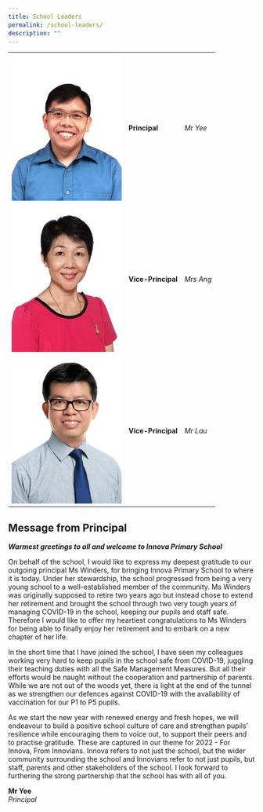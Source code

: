 ```yaml
---
title: School Leaders
permalink: /school-leaders/
description: ""
---
```

<div style="width:85%">
	<table>
		<tbody><tr>
			<td><img src="/images/2022_website_MrYee-225x300.jpeg"></td>
	<td><b>Principal</b></td>
	<td><i>Mr Yee</i></td>
		</tr>
		<tr>
			<td><img src="/images/2022_website_MrsAng-225x300.jpeg"></td>
				<td><b>Vice-Principal</b></td>
				<td><i>Mrs Ang</i></td>
		</tr>
		<tr>
			<td><img src="/images/2022_website_MrLau-225x300.jpeg"></td>
				<td><b>Vice-Principal</b></td>
				<td><i>Mr Lau</i></td>
		</tr>
	</tbody></table>


</div>


Message from Principal
----------------------

_**Warmest greetings to all and welcome to Innova Primary School**_

On behalf of the school, I would like to express my deepest gratitude to our outgoing principal Ms Winders, for bringing Innova Primary School to where it is today. Under her stewardship, the school progressed from being a very young school to a well-established member of the community. Ms Winders was originally supposed to retire two years ago but instead chose to extend her retirement and brought the school through two very tough years of managing COVID-19 in the school, keeping our pupils and staff safe. Therefore I would like to offer my heartiest congratulations to Ms Winders for being able to finally enjoy her retirement and to embark on a new chapter of her life.

In the short time that I have joined the school, I have seen my colleagues working very hard to keep pupils in the school safe from COVID-19, juggling their teaching duties with all the Safe Management Measures. But all their efforts would be naught without the cooperation and partnership of parents. While we are not out of the woods yet, there is light at the end of the tunnel as we strengthen our defences against COVID-19 with the availability of vaccination for our P1 to P5 pupils.

As we start the new year with renewed energy and fresh hopes, we will endeavour to build a positive school culture of care and strengthen pupils’ resilience while encouraging them to voice out, to support their peers and to practise gratitude. These are captured in our theme for 2022 - For Innova, From Innovians. Innova refers to not just the school, but the wider community surrounding the school and Innovians refer to not just pupils, but staff, parents and other stakeholders of the school. I look forward to furthering the strong partnership that the school has with all of you.

**Mr Yee**  
_Principal_
